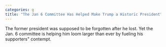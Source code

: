 ```yaml
---
categories: g
title: "The Jan 6 Committee Has Helped Make Trump a Historic President"
---
```

The former president was supposed to be forgotten after he lost. Yet the Jan. 6 committee is helping him loom larger than ever by fueling his supporters" contempt.